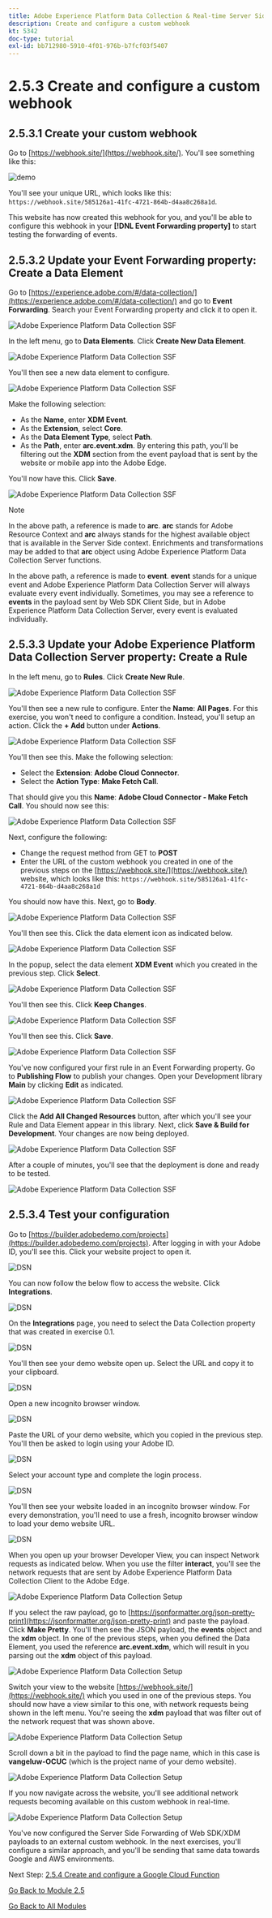 ```yaml
---
title: Adobe Experience Platform Data Collection & Real-time Server Side Forwarding - Create and configure a custom webhook
description: Create and configure a custom webhook
kt: 5342
doc-type: tutorial
exl-id: bb712980-5910-4f01-976b-b7fcf03f5407
---
```

# 2.5.3 Create and configure a custom webhook

## 2.5.3.1 Create your custom webhook

Go to [https://webhook.site/](https://webhook.site/). You'll see something like this:

![demo](./images/webhook1.png)

You'll see your unique URL, which looks like this: `https://webhook.site/585126a1-41fc-4721-864b-d4aa8c268a1d`.

This website has now created this webhook for you, and you'll be able to configure this webhook in your **[!DNL Event Forwarding property]** to start testing the forwarding of events.

## 2.5.3.2 Update your Event Forwarding property: Create a Data Element

Go to [https://experience.adobe.com/#/data-collection/](https://experience.adobe.com/#/data-collection/) and go to **Event Forwarding**. Search your Event Forwarding property and click it to open it.

![Adobe Experience Platform Data Collection SSF](./images/prop1.png)

In the left menu, go to **Data Elements**. Click **Create New Data Element**.

![Adobe Experience Platform Data Collection SSF](./images/de1.png)

You'll then see a new data element to configure.

![Adobe Experience Platform Data Collection SSF](./images/de2.png)

Make the following selection:

- As the **Name**, enter **XDM Event**.
- As the **Extension**, select **Core**.
- As the **Data Element Type**, select **Path**.
- As the **Path**, enter **arc.event.xdm**. By entering this path, you'll be filtering out the **XDM** section from the event payload that is sent by the website or mobile app into the Adobe Edge.

You'll now have this. Click **Save**.

![Adobe Experience Platform Data Collection SSF](./images/de3.png)

>[!NOTE]
>
>In the above path, a reference is made to **arc**. **arc** stands for Adobe Resource Context and **arc** always stands for the highest available object that is available in the Server Side context. Enrichments and transformations may be added to that **arc** object using Adobe Experience Platform Data Collection Server functions.
>
>In the above path, a reference is made to **event**. **event** stands for a unique event and Adobe Experience Platform Data Collection Server will always evaluate every event individually. Sometimes, you may see a reference to **events** in the payload sent by Web SDK Client Side, but in Adobe Experience Platform Data Collection Server, every event is evaluated individually.

## 2.5.3.3 Update your Adobe Experience Platform Data Collection Server property: Create a Rule

In the left menu, go to **Rules**. Click **Create New Rule**.

![Adobe Experience Platform Data Collection SSF](./images/rl1.png)

You'll then see a new rule to configure. Enter the **Name**: **All Pages**. For this exercise, you won't need to configure a condition. Instead, you'll setup an action. Click the **+ Add** button under **Actions**.

![Adobe Experience Platform Data Collection SSF](./images/rl2.png)

You'll then see this. Make the following selection:

- Select the **Extension**: **Adobe Cloud Connector**.
- Select the **Action Type**: **Make Fetch Call**.

That should give you this **Name**: **Adobe Cloud Connector - Make Fetch Call**. You should now see this:

![Adobe Experience Platform Data Collection SSF](./images/rl4.png)

Next, configure the following:

- Change the request method from GET to **POST**
- Enter the URL of the custom webhook you created in one of the previous steps on the [https://webhook.site/](https://webhook.site/) website, which looks like this: `https://webhook.site/585126a1-41fc-4721-864b-d4aa8c268a1d`

You should now have this. Next, go to **Body**.

![Adobe Experience Platform Data Collection SSF](./images/rl6.png)

You'll then see this. Click the data element icon as indicated below.

![Adobe Experience Platform Data Collection SSF](./images/rl7.png)

In the popup, select the data element **XDM Event** which you created in the previous step. Click **Select**.

![Adobe Experience Platform Data Collection SSF](./images/rl8.png)

You'll then see this. Click **Keep Changes**.

![Adobe Experience Platform Data Collection SSF](./images/rl9.png)

You'll then see this. Click **Save**.

![Adobe Experience Platform Data Collection SSF](./images/rl10.png)

You've now configured your first rule in an Event Forwarding property. Go to **Publishing Flow** to publish your changes.
Open your Development library **Main** by clicking **Edit** as indicated.

![Adobe Experience Platform Data Collection SSF](./images/rl11.png)

Click the **Add All Changed Resources** button, after which you'll see your Rule and Data Element appear in this library. Next, click **Save & Build for Development**. Your changes are now being deployed.

![Adobe Experience Platform Data Collection SSF](./images/rl13.png)

After a couple of minutes, you'll see that the deployment is done and ready to be tested.

![Adobe Experience Platform Data Collection SSF](./images/rl14.png)

## 2.5.3.4 Test your configuration

Go to [https://builder.adobedemo.com/projects](https://builder.adobedemo.com/projects). After logging in with your Adobe ID, you'll see this. Click your website project to open it.

![DSN](../../gettingstarted/gettingstarted/images/web8.png)

You can now follow the below flow to access the website. Click **Integrations**.

![DSN](../../gettingstarted/gettingstarted/images/web1.png)

On the **Integrations** page, you need to select the Data Collection property that was created in exercise 0.1. 

![DSN](../../gettingstarted/gettingstarted/images/web2.png)

You'll then see your demo website open up. Select the URL and copy it to your clipboard.

![DSN](../../gettingstarted/gettingstarted/images/web3.png)

Open a new incognito browser window.

![DSN](../../gettingstarted/gettingstarted/images/web4.png)

Paste the URL of your demo website, which you copied in the previous step. You'll then be asked to login using your Adobe ID.

![DSN](../../gettingstarted/gettingstarted/images/web5.png)

Select your account type and complete the login process.

![DSN](../../gettingstarted/gettingstarted/images/web6.png)

You'll then see your website loaded in an incognito browser window. For every demonstration, you'll need to use a fresh, incognito browser window to load your demo website URL.

![DSN](../../gettingstarted/gettingstarted/images/web7.png)

When you open up your browser Developer View, you can inspect Network requests as indicated below. When you use the filter **interact**, you'll see the network requests that are sent by Adobe Experience Platform Data Collection Client to the Adobe Edge.

![Adobe Experience Platform Data Collection Setup](./images/hook1.png)

If you select the raw payload, go to [https://jsonformatter.org/json-pretty-print](https://jsonformatter.org/json-pretty-print) and paste the payload. Click **Make Pretty**. You'll then see the JSON payload, the **events** object and the **xdm** object. In one of the previous steps, when you defined the Data Element, you used the reference **arc.event.xdm**, which will result in you parsing out the **xdm** object of this payload.

![Adobe Experience Platform Data Collection Setup](./images/hook2.png)

Switch your view to the website [https://webhook.site/](https://webhook.site/) which you used in one of the previous steps. You should now have a view similar to this one, with network requests being shown in the left menu. You're seeing the **xdm** payload that was filter out of the network request that was shown above. 

![Adobe Experience Platform Data Collection Setup](./images/hook3.png)

Scroll down a bit in the payload to find the page name, which in this case is **vangeluw-OCUC** (which is the project name of your demo website).

![Adobe Experience Platform Data Collection Setup](./images/hook4.png)

If you now navigate across the website, you'll see additional network requests becoming available on this custom webhook in real-time.

![Adobe Experience Platform Data Collection Setup](./images/hook5.png)

You've now configured the Server Side Forwarding of Web SDK/XDM payloads to an external custom webhook. In the next exercises, you'll configure a similar approach, and you'll be sending that same data towards Google and AWS environments.

Next Step: [2.5.4 Create and configure a Google Cloud Function](./ex4.md)

[Go Back to Module 2.5](./aep-data-collection-ssf.md)

[Go Back to All Modules](./../../../overview.md)
